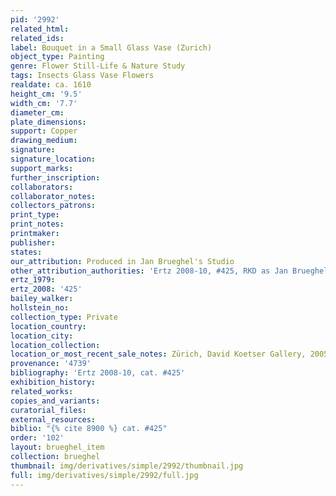 ```yaml
---
pid: '2992'
related_html: 
related_ids: 
label: Bouquet in a Small Glass Vase (Zurich)
object_type: Painting
genre: Flower Still-Life & Nature Study
tags: Insects Glass Vase Flowers
realdate: ca. 1610
height_cm: '9.5'
width_cm: '7.7'
diameter_cm: 
plate_dimensions: 
support: Copper
drawing_medium: 
signature: 
signature_location: 
support_marks: 
further_inscription: 
collaborators: 
collaborator_notes: 
collectors_patrons: 
print_type: 
print_notes: 
printmaker: 
publisher: 
states: 
our_attribution: Produced in Jan Brueghel's Studio
other_attribution_authorities: 'Ertz 2008-10, #425, RKD as Jan Brueghel (II)'
ertz_1979: 
ertz_2008: '425'
bailey_walker: 
hollstein_no: 
collection_type: Private
location_country: 
location_city: 
location_collection: 
location_or_most_recent_sale_notes: Zürich, David Koetser Gallery, 2005
provenance: '4739'
bibliography: 'Ertz 2008-10, cat. #425'
exhibition_history: 
related_works: 
copies_and_variants: 
curatorial_files: 
external_resources: 
biblio: "{% cite 8900 %} cat. #425"
order: '102'
layout: brueghel_item
collection: brueghel
thumbnail: img/derivatives/simple/2992/thumbnail.jpg
full: img/derivatives/simple/2992/full.jpg
---
```

